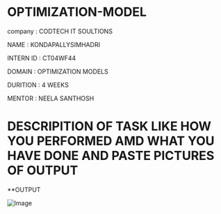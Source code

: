 # OPTIMIZATION-MODEL

company : CODTECH IT SOULTIONS

NAME : KONDAPALLYSIMHADRI

INTERN ID : CT04WF44

DOMAIN : OPTIMIZATION MODELS

DURITION : 4 WEEKS

MENTOR : NEELA SANTHOSH

# DESCRIPITION OF TASK LIKE HOW YOU PERFORMED AMD WHAT YOU HAVE DONE AND PASTE PICTURES OF OUTPUT

**OUTPUT

![Image](https://github.com/user-attachments/assets/6a0f002d-9c76-4f88-b7b5-434094202d88)


